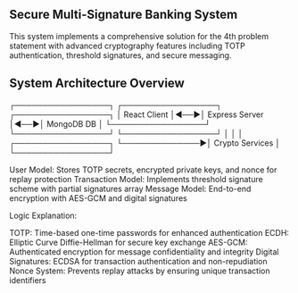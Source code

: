## Secure Multi-Signature Banking System

This system implements a comprehensive solution for the 4th problem statement with advanced cryptography features including TOTP authentication, threshold signatures, and secure messaging.

## System Architecture Overview

┌─────────────────┐    ┌─────────────────┐    ┌─────────────────┐
│   React Client  │◄──►│  Express Server │◄──►│   MongoDB DB    │
└─────────────────┘    └─────────────────┘    └─────────────────┘
         │                       │
         │              ┌─────────────────┐
         └──────────────►│ Crypto Services │
                         └─────────────────┘

User Model: Stores TOTP secrets, encrypted private keys, and nonce for replay protection
Transaction Model: Implements threshold signature scheme with partial signatures array
Message Model: End-to-end encryption with AES-GCM and digital signatures

Logic Explanation:

TOTP: Time-based one-time passwords for enhanced authentication
ECDH: Elliptic Curve Diffie-Hellman for secure key exchange
AES-GCM: Authenticated encryption for message confidentiality and integrity
Digital Signatures: ECDSA for transaction authentication and non-repudiation
Nonce System: Prevents replay attacks by ensuring unique transaction identifiers